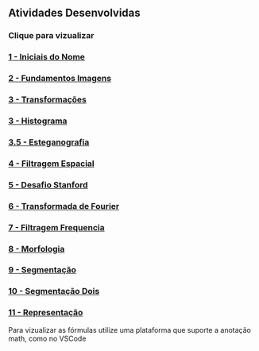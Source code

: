 ## Atividades Desenvolvidas
### Clique para vizualizar
### [1 - Iniciais do Nome](1-Iniciais/note.ipynb)
### [2 - Fundamentos Imagens](2-Fundamentos_Imagens/note.ipynb)
### [3 - Transformações](3-Transformações%20e%20Histograma/note1.ipynb)
### [3 - Histograma](3-Transformações%20e%20Histograma/note2.ipynb)
### [3.5 - Esteganografia](3.5-Esteganografia/note.ipynb)
### [4 - Filtragem Espacial](4-Filtragem%20Espacial/note.ipynb)
### [5 - Desafio Stanford](5-Desafio%20Stanford/note.ipynb)
### [6 - Transformada de Fourier](6-Transformada%20de%20Fourier/note.ipynb)
### [7 - Filtragem Frequencia](7-Filtragem%20Frequencia/note.ipynb)
### [8 - Morfologia](8-Morfologia/note.ipynb)
### [9 - Segmentação](9-Segmentação/note.ipynb)
### [10 - Segmentação Dois](10-Segmentação2/note.ipynb)
### [11 - Representação](11-Representação/note.ipynb)
Para vizualizar as fórmulas utilize uma plataforma que suporte a anotação math, como no VSCode
